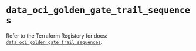 # `data_oci_golden_gate_trail_sequences`

Refer to the Terraform Registory for docs: [`data_oci_golden_gate_trail_sequences`](https://registry.terraform.io/providers/oracle/oci/6.18.0/docs/data-sources/golden_gate_trail_sequences).
